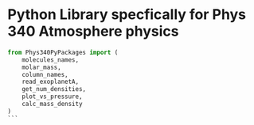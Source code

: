 # Python Library specfically for Phys 340 Atmosphere physics

````py
from Phys340PyPackages import (
    molecules_names,
    molar_mass,
    column_names,
    read_exoplanetA,
    get_num_densities,
    plot_vs_pressure,
    calc_mass_density
)
```